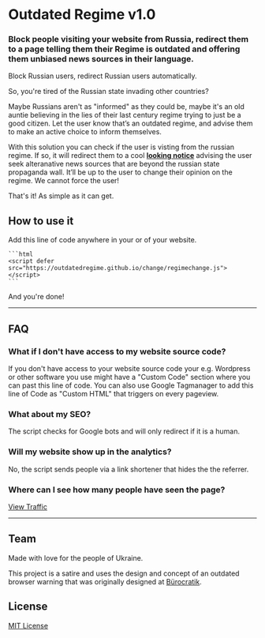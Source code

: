 # Outdated Regime v1.0

### Block people visiting your website from Russia, redirect them to a page telling them their Regime is outdated and offering them unbiased news sources in their language.

Block Russian users, redirect Russian users automatically.

So, you're tired of the Russian state invading other countries?

Maybe Russians aren't as "informed" as they could be, maybe it's an old auntie believing in the lies of their last century regime trying to just be a good citizen. Let the user know that’s an outdated regime, and advise them to make an active choice to inform themselves.

With this solution you can check if the user is visting from the russian regime. If so, it will redirect them to a cool **[looking notice](https://outdatedregime.github.io/change/index.html)** advising the user seek alteranative news sources that are beyond the russian state propaganda wall. It’ll be up to the user to change their opinion on the regime. We cannot force the user!

That's it! As simple as it can get.

## How to use it


Add this line of code anywhere in your <head> or <body> of your website.

    ```html
    <script defer src="https://outdatedregime.github.io/change/regimechange.js"></script>
    ```

And you're done!

***

## FAQ

### What if I don't have access to my website source code?
If you don't have access to your website source code your e.g. Wordpress or other software you use might have a "Custom Code" section where you can past this line of code. You can also use Google Tagmanager to add this line of Code as "Custom HTML" that triggers on every pageview.

### What about my SEO?
The script checks for Google bots and will only redirect if it is a human.

### Will my website show up in the analytics?
No, the script sends people via a link shortener that hides the the referrer.
    
### Where can I see how many people have seen the page?
[View Traffic](https://simpleanalytics.com/outdatedregime.github.io)

***
    
## Team

Made with love for the people of Ukraine.

This project is a satire and uses the design and concept of an outdated browser warning that was originally designed at [Bürocratik](http://burocratik.com).<br>


## License

[MIT License](http://zenorocha.mit-license.org/)

